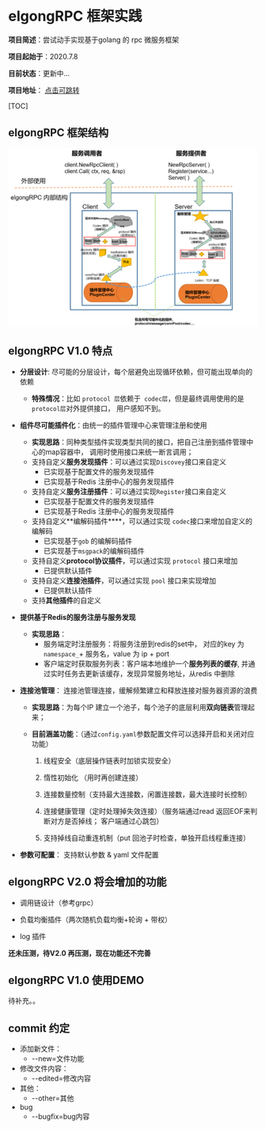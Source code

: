 # elgongRPC 框架实践
**项目简述**：尝试动手实现基于golang 的 rpc 微服务框架

**项目起始于**：2020.7.8

**目前状态**：更新中...

**项目地址**： [点击可跳转]( https://github.com/users/elgong/projects/1 )


[TOC]

## elgongRPC 框架结构

![框架](https://github.com/elgong/elgongRPC/blob/master/rpc.png)



## elgongRPC  V1.0 特点

- **分层设计**: 尽可能的分层设计，每个层避免出现循环依赖，但可能出现单向的依赖

  - **特殊情况**：比如 `protocol 层`依赖于` codec层`，但是最终调用使用的是`protocol层`对外提供接口， 用户感知不到。 

- **组件尽可能插件化**：由统一的插件管理中心来管理注册和使用

  - **实现思路**：同种类型插件实现类型共同的接口，把自己注册到插件管理中心的map容器中， 调用时使用接口来统一断言调用；
  - 支持自定义**服务发现插件**：可以通过实现`Discovey`接口来自定义
    - 已实现基于配置文件的服务发现插件
    - 已实现基于Redis 注册中心的服务发现插件
  - 支持自定义**服务注册插件**：可以通过实现`Register`接口来自定义
    - 已实现基于配置文件的服务发现插件
    - 已实现基于Redis 注册中心的服务发现插件
  - 支持自定义**编解码插件****，可以通过实现 `codec`接口来增加自定义的编解码
    - 已实现基于`gob` 的编解码插件
    - 已实现基于`msgpack`的编解码插件
  - 支持自定义**protocol协议插件**，可以通过实现 `protocol` 接口来增加
    - 已提供默认插件
  - 支持自定义**连接池插件**，可以通过实现 `pool` 接口来实现增加
    - 已提供默认插件
  - 支持**其他插件**的自定义

- **提供基于Redis的服务注册与服务发现**

  - **实现思路**：
    - 服务端定时注册服务：将服务注册到redis的set中， 对应的key 为 `namespace_`+ 服务名，value 为 ip + port
    - 客户端定时获取服务列表：客户端本地维护一个**服务列表的缓存**, 并通过实时任务去更新该缓存，发现异常服务地址，从redis 中删除

- **连接池管理**： 连接池管理连接，缓解频繁建立和释放连接对服务器资源的浪费

  - **实现思路**：为每个IP 建立一个池子，每个池子的底层利用**双向链表**管理起来；

  - **目前涵盖功能**：（通过`config.yaml`参数配置文件可以选择开启和关闭对应功能）

    1. 线程安全（底层操作链表时加锁实现安全）
    
    2. 惰性初始化 （用时再创建连接）
    
    3. 连接数量控制（支持最大连接数，闲置连接数，最大连接时长控制）
    
    4. 连接健康管理（定时处理掉失效连接）（服务端通过read 返回EOF来判断对方是否掉线； 客户端通过心跳包）
    5. 支持掉线自动重连机制（put 回池子时检查，单独开启线程重连接）
  
- **参数可配置**： 支持默认参数 & yaml 文件配置

    

##  elgongRPC V2.0 将会增加的功能

- 调用链设计（参考grpc）

- 负载均衡插件（两次随机负载均衡+轮询 + 带权）

- log 插件

**还未压测，待V2.0 再压测，现在功能还不完善**

## elgongRPC V1.0 使用DEMO

待补充。。



## commit 约定

- 添加新文件：
  - --new=文件功能
- 修改文件内容：
  - --edited=修改内容
- 其他：
  - --other=其他
- bug
  - --bugfix=bug内容
